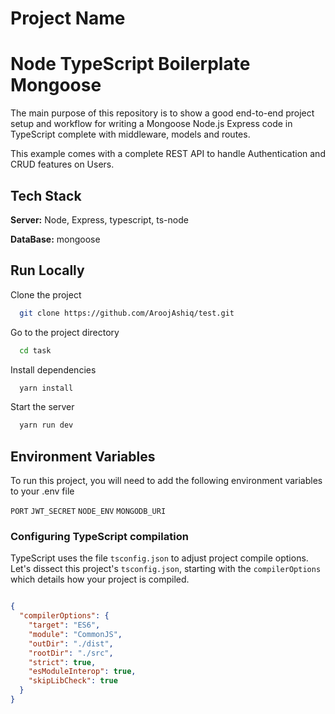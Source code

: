 # Project Name

# Node TypeScript Boilerplate Mongoose

The main purpose of this repository is to show a good end-to-end project setup and workflow for writing a Mongoose Node.js Express code in TypeScript complete with middleware, models and routes.

This example comes with a complete REST API to handle Authentication and CRUD features on Users.

## Tech Stack

**Server:** Node, Express, typescript, ts-node

**DataBase:** mongoose

## Run Locally

Clone the project

```bash
  git clone https://github.com/AroojAshiq/test.git
```

Go to the project directory

```bash
  cd task
```

Install dependencies

```bash
  yarn install
```

Start the server

```bash
  yarn run dev
```

## Environment Variables

To run this project, you will need to add the following environment variables to your .env file

`PORT`
`JWT_SECRET`
`NODE_ENV`
`MONGODB_URI`


### Configuring TypeScript compilation

TypeScript uses the file `tsconfig.json` to adjust project compile options.
Let's dissect this project's `tsconfig.json`, starting with the `compilerOptions` which details how your project is compiled.

```json

{
  "compilerOptions": {
    "target": "ES6",
    "module": "CommonJS",
    "outDir": "./dist",
    "rootDir": "./src",
    "strict": true,
    "esModuleInterop": true,
    "skipLibCheck": true
  }
}

